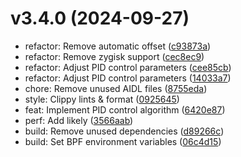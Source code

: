 # v3.4.0 (2024-09-27)

* refactor: Remove automatic offset ([c93873a](https://github.com/shadow3aaa/fas-rs/commit/c93873a))
* refactor: Remove zygisk support ([cec8ec9](https://github.com/shadow3aaa/fas-rs/commit/cec8ec9))
* refactor: Adjust PID control parameters ([cee85cb](https://github.com/shadow3aaa/fas-rs/commit/cee85cb))
* refactor: Adjust PID control parameters ([14033a7](https://github.com/shadow3aaa/fas-rs/commit/14033a7))
* chore: Remove unused AIDL files ([8755eda](https://github.com/shadow3aaa/fas-rs/commit/8755eda))
* style: Clippy lints & format ([0925645](https://github.com/shadow3aaa/fas-rs/commit/0925645))
* feat: Implement PID control algorithm ([6420e87](https://github.com/shadow3aaa/fas-rs/commit/6420e87))
* perf: Add likely ([3566aab](https://github.com/shadow3aaa/fas-rs/commit/3566aab))
* build: Remove unused dependencies ([d89266c](https://github.com/shadow3aaa/fas-rs/commit/d89266c))
* build: Set BPF environment variables ([06c4d15](https://github.com/shadow3aaa/fas-rs/commit/06c4d15))
